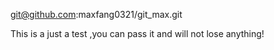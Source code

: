 git@github.com:maxfang0321/git_max.git 

This is a just a test ,you can pass it and will not lose anything!
